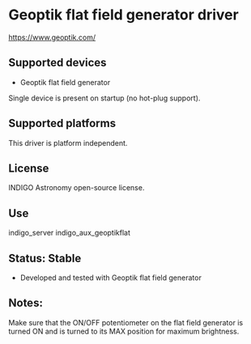 # Geoptik flat field generator driver

https://www.geoptik.com/

## Supported devices
* Geoptik flat field generator

Single device is present on startup (no hot-plug support).

## Supported platforms

This driver is platform independent.

## License

INDIGO Astronomy open-source license.

## Use

indigo_server indigo_aux_geoptikflat

## Status: Stable

* Developed and tested with Geoptik flat field generator

## Notes:
Make sure that the ON/OFF potentiometer on the flat field generator is turned ON and is turned to its MAX position for maximum brightness.
